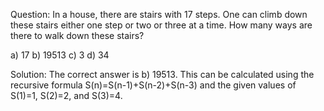 
Question: In a house, there are stairs with 17 steps. One can climb down these stairs either one step or two or three at a time. How many ways are there to walk down these stairs?

a) 17
b) 19513
c) 3
d) 34

Solution: The correct answer is b) 19513. This can be calculated using the recursive formula S(n)=S(n-1)+S(n-2)+S(n-3) and the given values of S(1)=1, S(2)=2, and S(3)=4. 